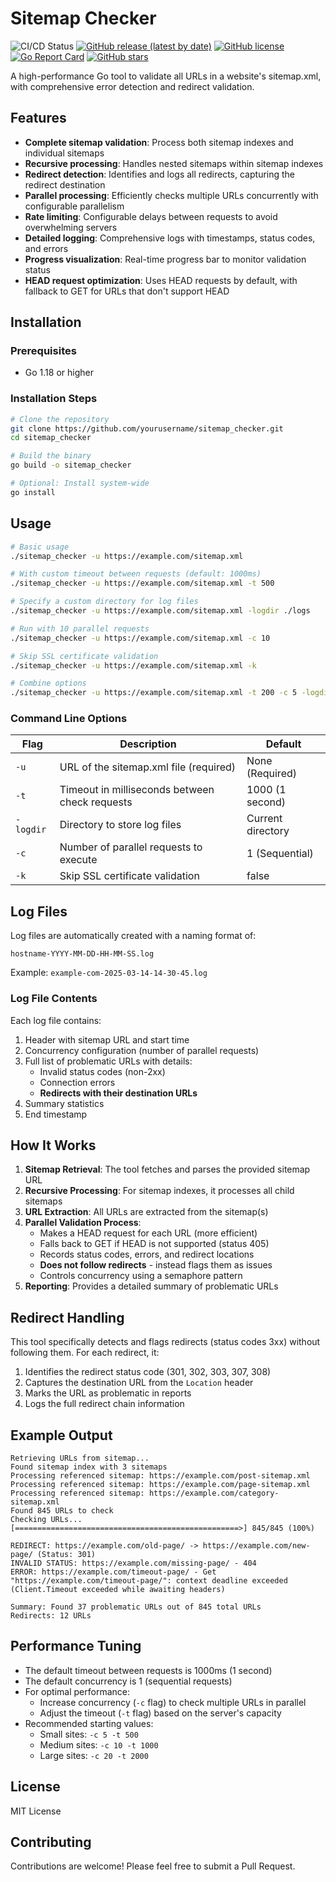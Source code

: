 # Sitemap Checker

![CI/CD Status](https://github.com/rhamdeew/sitemap-checker/actions/workflows/release.yml/badge.svg)
[![GitHub release (latest by date)](https://img.shields.io/github/v/release/rhamdeew/sitemap-checker)](https://github.com/rhamdeew/sitemap-checker/releases/latest)
[![GitHub license](https://img.shields.io/github/license/rhamdeew/sitemap-checker)](https://github.com/rhamdeew/sitemap-checker/blob/main/LICENSE)
[![Go Report Card](https://goreportcard.com/badge/github.com/rhamdeew/sitemap-checker)](https://goreportcard.com/report/github.com/rhamdeew/sitemap-checker)
[![GitHub stars](https://img.shields.io/github/stars/rhamdeew/sitemap-checker)](https://github.com/rhamdeew/sitemap-checker/stargazers)

A high-performance Go tool to validate all URLs in a website's sitemap.xml, with comprehensive error detection and redirect validation.

## Features

- **Complete sitemap validation**: Process both sitemap indexes and individual sitemaps
- **Recursive processing**: Handles nested sitemaps within sitemap indexes
- **Redirect detection**: Identifies and logs all redirects, capturing the redirect destination
- **Parallel processing**: Efficiently checks multiple URLs concurrently with configurable parallelism
- **Rate limiting**: Configurable delays between requests to avoid overwhelming servers
- **Detailed logging**: Comprehensive logs with timestamps, status codes, and errors
- **Progress visualization**: Real-time progress bar to monitor validation status
- **HEAD request optimization**: Uses HEAD requests by default, with fallback to GET for URLs that don't support HEAD

## Installation

### Prerequisites

- Go 1.18 or higher

### Installation Steps

```bash
# Clone the repository
git clone https://github.com/yourusername/sitemap_checker.git
cd sitemap_checker

# Build the binary
go build -o sitemap_checker

# Optional: Install system-wide
go install
```

## Usage

```bash
# Basic usage
./sitemap_checker -u https://example.com/sitemap.xml

# With custom timeout between requests (default: 1000ms)
./sitemap_checker -u https://example.com/sitemap.xml -t 500

# Specify a custom directory for log files
./sitemap_checker -u https://example.com/sitemap.xml -logdir ./logs

# Run with 10 parallel requests
./sitemap_checker -u https://example.com/sitemap.xml -c 10

# Skip SSL certificate validation
./sitemap_checker -u https://example.com/sitemap.xml -k

# Combine options
./sitemap_checker -u https://example.com/sitemap.xml -t 200 -c 5 -logdir ./logs -k
```

### Command Line Options

| Flag     | Description                                    | Default              |
|----------|------------------------------------------------|----------------------|
| `-u`     | URL of the sitemap.xml file (required)         | None (Required)      |
| `-t`     | Timeout in milliseconds between check requests | 1000 (1 second)      |
| `-logdir`| Directory to store log files                   | Current directory    |
| `-c`     | Number of parallel requests to execute         | 1 (Sequential)       |
| `-k`     | Skip SSL certificate validation                | false                |

## Log Files

Log files are automatically created with a naming format of:
```
hostname-YYYY-MM-DD-HH-MM-SS.log
```

Example: `example-com-2025-03-14-14-30-45.log`

### Log File Contents

Each log file contains:

1. Header with sitemap URL and start time
2. Concurrency configuration (number of parallel requests)
3. Full list of problematic URLs with details:
   - Invalid status codes (non-2xx)
   - Connection errors
   - **Redirects with their destination URLs**
4. Summary statistics
5. End timestamp

## How It Works

1. **Sitemap Retrieval**: The tool fetches and parses the provided sitemap URL
2. **Recursive Processing**: For sitemap indexes, it processes all child sitemaps
3. **URL Extraction**: All URLs are extracted from the sitemap(s)
4. **Parallel Validation Process**:
   - Makes a HEAD request for each URL (more efficient)
   - Falls back to GET if HEAD is not supported (status 405)
   - Records status codes, errors, and redirect locations
   - **Does not follow redirects** - instead flags them as issues
   - Controls concurrency using a semaphore pattern
5. **Reporting**: Provides a detailed summary of problematic URLs

## Redirect Handling

This tool specifically detects and flags redirects (status codes 3xx) without following them. For each redirect, it:

1. Identifies the redirect status code (301, 302, 303, 307, 308)
2. Captures the destination URL from the `Location` header
3. Marks the URL as problematic in reports
4. Logs the full redirect chain information

## Example Output

```
Retrieving URLs from sitemap...
Found sitemap index with 3 sitemaps
Processing referenced sitemap: https://example.com/post-sitemap.xml
Processing referenced sitemap: https://example.com/page-sitemap.xml
Processing referenced sitemap: https://example.com/category-sitemap.xml
Found 845 URLs to check
Checking URLs...
[==================================================>] 845/845 (100%)

REDIRECT: https://example.com/old-page/ -> https://example.com/new-page/ (Status: 301)
INVALID STATUS: https://example.com/missing-page/ - 404
ERROR: https://example.com/timeout-page/ - Get "https://example.com/timeout-page/": context deadline exceeded (Client.Timeout exceeded while awaiting headers)

Summary: Found 37 problematic URLs out of 845 total URLs
Redirects: 12 URLs
```

## Performance Tuning

- The default timeout between requests is 1000ms (1 second)
- The default concurrency is 1 (sequential requests)
- For optimal performance:
  - Increase concurrency (`-c` flag) to check multiple URLs in parallel
  - Adjust the timeout (`-t` flag) based on the server's capacity
- Recommended starting values:
  - Small sites: `-c 5 -t 500`
  - Medium sites: `-c 10 -t 1000`
  - Large sites: `-c 20 -t 2000`

## License

MIT License

## Contributing

Contributions are welcome! Please feel free to submit a Pull Request.

